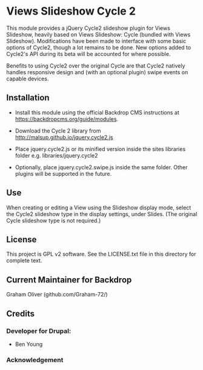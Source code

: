 # Views Slideshow Cycle 2

This module provides a jQuery Cycle2 slideshow plugin for Views Slideshow,
heavily based on Views Slideshow: Cycle (bundled with Views Slideshow).
Modifications have been made to interface with some basic options of Cycle2,
though a lot remains to be done. New options added to Cycle2's API during
its beta will be accounted for where possible.

Benefits to using Cycle2 over the original Cycle are that Cycle2 natively
handles responsive design and (with an optional plugin) swipe events
on capable devices.


## Installation

- Install this module using the official Backdrop CMS instructions at
  https://backdropcms.org/guide/modules.

- Download the Cycle 2 library from http://malsup.github.io/jquery.cycle2.js

- Place jquery.cycle2.js or its minified version inside the sites
  libraries folder e.g. libraries/jquery.cycle2

- Optionally, place jquery.cycle2.swipe.js inside the same folder.
  Other plugins will be supported in the future.


## Use

  When creating or editing a View using the Slideshow display mode,
  select the Cycle2 slideshow type in the display settings, under Slides.
  (The original Cycle slideshow type is not required.)


## License

This project is GPL v2 software. See the LICENSE.txt file in this directory for complete text.
    
        
## Current Maintainer for Backdrop

Graham Oliver (github.com/Graham-72/)

## Credits

### Developer for Drupal:

- Ben Young

### Acknowledgement

